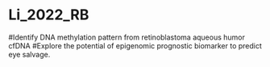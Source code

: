 # Li_2022_RB
#Identify DNA methylation pattern from retinoblastoma aqueous humor cfDNA
#Explore the potential of epigenomic prognostic biomarker to predict eye salvage.

